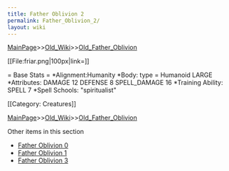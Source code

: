 ```yaml
---
title: Father Oblivion 2
permalink: Father_Oblivion_2/
layout: wiki
---
```


[MainPage](/keeperrl_wiki/ "wikilink")>>[Old_Wiki](/keeperrl_wiki/Old_Wiki "wikilink")>>[Old_Father_Oblivion](/keeperrl_wiki/Old_Father_Oblivion "wikilink")

[[File:friar.png|100px|link=]]

= Base Stats =
*Alignment:Humanity
*Body: type = Humanoid LARGE 
*Attributes: DAMAGE 12 DEFENSE 8 SPELL_DAMAGE 16
*Training Ability: SPELL 7 
*Spell Schools: &quot;spiritualist&quot; 

[[Category: Creatures]]

[MainPage](/keeperrl_wiki/ "wikilink")>>[Old_Wiki](/keeperrl_wiki/Old_Wiki "wikilink")>>[Old_Father_Oblivion](/keeperrl_wiki/Old_Father_Oblivion "wikilink")

Other items in this section
-    [Father Oblivion 0](/keeperrl_wiki/Father_Oblivion_0 "wikilink")
-    [Father Oblivion 1](/keeperrl_wiki/Father_Oblivion_1 "wikilink")
-    [Father Oblivion 3](/keeperrl_wiki/Father_Oblivion_3 "wikilink")
